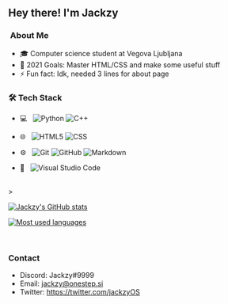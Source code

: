 <h2> Hey there! I'm Jackzy

<h3>&nbsp;About Me </h3>

- 🎓 Computer science student at Vegova Ljubljana
- 🥅 2021 Goals: Master HTML/CSS and make some useful stuff
- ⚡ Fun fact: Idk, needed 3 lines for about page 

<h3> 🛠 Tech Stack </h3>

- 💻 &nbsp;
  ![Python](https://img.shields.io/badge/-Python-333333?style=flat&logo=python)
  ![C++](https://img.shields.io/badge/-C++-333333?style=flat&logo=C%2B%2B&logoColor=00599C)
  
- 🌐 &nbsp;
  ![HTML5](https://img.shields.io/badge/-HTML5-333333?style=flat&logo=HTML5)
  ![CSS](https://img.shields.io/badge/-CSS-333333?style=flat&logo=CSS3&logoColor=1572B6)
- ⚙️ &nbsp;
  ![Git](https://img.shields.io/badge/-Git-333333?style=flat&logo=git)
  ![GitHub](https://img.shields.io/badge/-GitHub-333333?style=flat&logo=github)
  ![Markdown](https://img.shields.io/badge/-Markdown-333333?style=flat&logo=markdown)
- 🔧 &nbsp;
  ![Visual Studio Code](https://img.shields.io/badge/-Visual%20Studio%20Code-333333?style=flat&logo=visual-studio-code&logoColor=007ACC)

<br/>>

[![Jackzy's GitHub stats](https://github-readme-stats.vercel.app/api?username=jackzyOS&theme=tokyonight)](https://github.com/anuraghazra/github-readme-stats) 

[![Most used languages](https://github-readme-stats.vercel.app/api/top-langs/?username=jackzyOS&langs_count=5&theme=tokyonight)](https://github.com/jackzyOS/github-readme-stats)

<br/>

<h3>Contact </h3>

- Discord: Jackzy#9999
- Email: jackzy@onestep.si
- Twitter: https://twitter.com/jackzyOS
